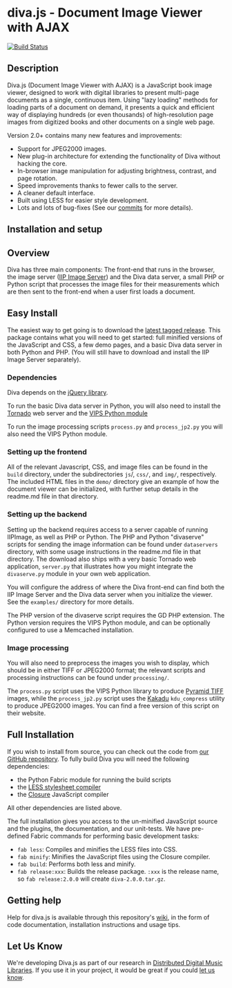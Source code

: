 diva.js - Document Image Viewer with AJAX
=========================================

[![Build Status](https://secure.travis-ci.org/DDMAL/diva.js.png?branch=develop)](http://travis-ci.org/DDMAL/diva.js)

Description
-----------

Diva.js (Document Image Viewer with AJAX) is a JavaScript book image viewer, designed to work with digital libraries to present multi-page documents as a single, continuous item. Using "lazy loading" methods for loading parts of a document on demand, it presents a quick and efficient way of displaying hundreds (or even thousands) of high-resolution page images from digitized books and other documents on a single web page.

Version 2.0+ contains many new features and improvements:

 * Support for JPEG2000 images.
 * New plug-in architecture for extending the functionality of Diva without hacking the core.
 * In-browser image manipulation for adjusting brightness, contrast, and page rotation.
 * Speed improvements thanks to fewer calls to the server.
 * A cleaner default interface.
 * Built using LESS for easier style development.
 * Lots and lots of bug-fixes (See our [commits](https://github.com/DDMAL/diva.js/commits/master) for more details).

Installation and setup
----------------------

## Overview

Diva has three main components: The front-end that runs in the browser, the image server ([IIP Image Server](http://iipimage.sourceforge.net)) and the Diva data server, a small PHP or Python script that processes the image files for their measurements which are then sent to the front-end when a user first loads a document.

## Easy Install

The easiest way to get going is to download the [latest tagged release](https://github.com/DDMAL/diva.js/tags). This package contains what you will need to get started: full minified versions of the JavaScript and CSS, a few demo pages, and a basic Diva data server in both Python and PHP. (You will still have to download and install the IIP Image Server separately).

### Dependencies

Diva depends on the [jQuery library](http://www.jquery.com).

To run the basic Diva data server in Python, you will also need to install the [Tornado](http://www.tornadoweb.org) web server and the [VIPS Python module](http://www.vips.ecs.soton.ac.uk/index.php?title=Python)

To run the image processing scripts `process.py` and `process_jp2.py` you will also need the VIPS Python module.

### Setting up the frontend

All of the relevant Javascript, CSS, and image files can be found in the `build` directory, under the subdirectories `js`/, `css/`, and `img/`, respectively. The included HTML files in the `demo/` directory give an example of how the document viewer can be initialized, with further setup details in the readme.md file in that directory.

### Setting up the backend

Setting up the backend requires access to a server capable of running IIPImage, as well as PHP or Python. The PHP and Python "divaserve" scripts for sending the image information can be found under `dataservers` directory, with some usage instructions in the readme.md file in that directory. The download also ships with a very basic Tornado web application, `server.py` that illustrates how you might integrate the `divaserve.py` module in your own web application.

You will configure the address of where the Diva front-end can find both the IIP Image Server and the Diva data server when you initialize the viewer. See the `examples/` directory for more details.

The PHP version of the divaserve script requires the GD PHP extension. The Python version requires the VIPS Python module, and can be optionally configured to use a Memcached installation.

### Image processing

You will also need to preprocess the images you wish to display, which should be in either TIFF or JPEG2000 format; the relevant scripts and processing instructions can be found under `processing/`.

The `process.py` script uses the VIPS Python library to produce [Pyramid TIFF](http://www.digitalpreservation.gov/formats/fdd/fdd000237.shtml) images, while the `process_jp2.py` script uses the [Kakadu](http://www.kakadusoftware.com) `kdu_compress` utility to produce JPEG2000 images. You can find a free version of this script on their website.

## Full Installation

If you wish to install from source, you can check out the code from [our GitHub repository](http://github.com/DDMAL/diva.js). To fully build Diva you will need the following dependencies:

 * the Python Fabric module for running the build scripts
 * the [LESS stylesheet compiler](http://lesscss.org)
 * the [Closure](https://developers.google.com/closure/) JavaScript compiler

All other dependencies are listed above.

The full installation gives you access to the un-minified JavaScript source and the plugins, the documentation, and our unit-tests. We have pre-defined Fabric commands for performing basic development tasks:

 * `fab less`: Compiles and minifies the LESS files into CSS.
 * `fab minify`: Minifies the JavaScript files using the Closure compiler.
 * `fab build`: Performs both less and minify.
 * `fab release:xxx`: Builds the release package. `:xxx` is the release name, so `fab release:2.0.0` will create `diva-2.0.0.tar.gz`. 

Getting help
------------

Help for diva.js is available through this repository's [wiki](https://github.com/DDMAL/diva.js/wiki), in the form of code documentation, installation instructions and usage tips.

Let Us Know
-----------

We're developing Diva.js as part of our research in [Distributed Digital Music Libraries](http://ddmal.music.mcgill.ca). If you use it in your project, it would be great if you could [let us know](mailto:andrew.hankinson@mail.mcgill.ca).
